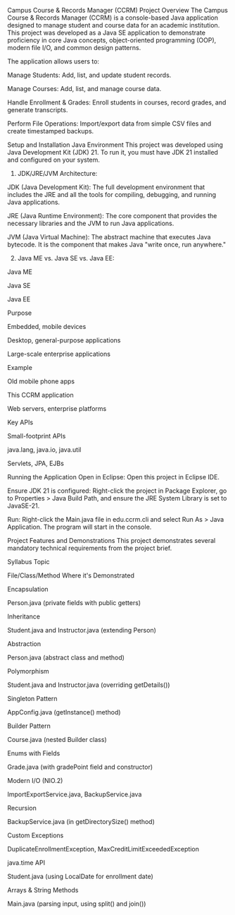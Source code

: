 Campus Course & Records Manager (CCRM)
Project Overview
The Campus Course & Records Manager (CCRM) is a console-based Java application designed to manage student and course data for an academic institution. This project was developed as a Java SE application to demonstrate proficiency in core Java concepts, object-oriented programming (OOP), modern file I/O, and common design patterns.

The application allows users to:

Manage Students: Add, list, and update student records.

Manage Courses: Add, list, and manage course data.

Handle Enrollment & Grades: Enroll students in courses, record grades, and generate transcripts.

Perform File Operations: Import/export data from simple CSV files and create timestamped backups.

Setup and Installation
Java Environment
This project was developed using Java Development Kit (JDK) 21. To run it, you must have JDK 21 installed and configured on your system.

1. JDK/JRE/JVM Architecture:

JDK (Java Development Kit): The full development environment that includes the JRE and all the tools for compiling, debugging, and running Java applications.

JRE (Java Runtime Environment): The core component that provides the necessary libraries and the JVM to run Java applications.

JVM (Java Virtual Machine): The abstract machine that executes Java bytecode. It is the component that makes Java "write once, run anywhere."

2. Java ME vs. Java SE vs. Java EE:



Java ME

Java SE

Java EE

Purpose

Embedded, mobile devices

Desktop, general-purpose applications

Large-scale enterprise applications

Example

Old mobile phone apps

This CCRM application

Web servers, enterprise platforms

Key APIs

Small-footprint APIs

java.lang, java.io, java.util

Servlets, JPA, EJBs

Running the Application
Open in Eclipse: Open this project in Eclipse IDE.

Ensure JDK 21 is configured: Right-click the project in Package Explorer, go to Properties > Java Build Path, and ensure the JRE System Library is set to JavaSE-21.

Run: Right-click the Main.java file in edu.ccrm.cli and select Run As > Java Application. The program will start in the console.

Project Features and Demonstrations
This project demonstrates several mandatory technical requirements from the project brief.

Syllabus Topic

File/Class/Method Where it's Demonstrated

Encapsulation

Person.java (private fields with public getters)

Inheritance

Student.java and Instructor.java (extending Person)

Abstraction

Person.java (abstract class and method)

Polymorphism

Student.java and Instructor.java (overriding getDetails())

Singleton Pattern

AppConfig.java (getInstance() method)

Builder Pattern

Course.java (nested Builder class)

Enums with Fields

Grade.java (with gradePoint field and constructor)

Modern I/O (NIO.2)

ImportExportService.java, BackupService.java

Recursion

BackupService.java (in getDirectorySize() method)

Custom Exceptions

DuplicateEnrollmentException, MaxCreditLimitExceededException

java.time API

Student.java (using LocalDate for enrollment date)

Arrays & String Methods

Main.java (parsing input, using split() and join())